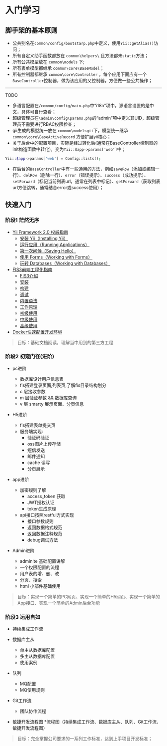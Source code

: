 # 入门学习

## 脚手架的基本原则
* 公共别名在`common/config/bootstarp.php`中定义，使用`Yii::getAlias()`访问；
* 所有自定义助手函数都放在 `common\helpers\` 且方法都未`static`方法；
* 所有公共模型放在 `common\models` 下;
* 所有表单模型都继承 `common\core\BaseModel`；
* 所有控制器都继承 `common\core\Controller` ，每个应用下面应有一个`BaseController`控制器，做为该应用的父控制器，方便做一些公共操作；

-------

TODO
* 多语言配置在`/common/config/main.php`中“i18n”项中，源语言设置的是中文，具体可自行查看；
* 超级管理员在`\admin\comfig\params.php`的“admin”项中定义其UID，超级管理员不需要进行RBAC权限检查；
* gii生成的模型统一放在 `common\modelsgii`下，模型统一继承 `common\core\BaseActiveRecord` 方便扩展yii核心；
* 关于后台中的配置项目，实际是经过转化后(通常在BaseController控制器的init构造函数中转化)，变为`Yii::$app->params['web']`中；
```php
Yii::$app->params['web'] = Config::lists();
```
* 在后台的`BaseController`中有一些通用的方法，例如`saveRow`（添加或编辑一行）、`delRow`（删除一行）、`error`（错误提示）、`success`（成功提示）、`setForward`（标记当前列表url，通常在列表中标记）、`getForward`（获取列表url方便跳转，通常结合error或success使用）；


## 快速入门

### 阶段1 茫然无序
* [Yii Framework 2.0 权威指南](http://www.yiichina.com/doc/guide/2.0)
    * [安装 Yii（Installing Yii）](https://github.com/PizzaLiu/PHP-FIGhttp://www.yiichina.com/doc/guide/2.0/start-installation)
    * [运行应用（Running Applications）](http://www.yiichina.com/doc/guide/2.0/start-workflow)
    * [第一次问候（Saying Hello）](http://www.yiichina.com/doc/guide/2.0/start-hello)
    * [使用 Forms（Working with Forms）](http://www.yiichina.com/doc/guide/2.0/start-forms)
    * [玩转 Databases（Working with Databases）](http://www.yiichina.com/doc/guide/2.0/start-databases)
* [FIS3前端工程化指南](http://fis.baidu.com/fis3/index.html)
    * [FIS3介绍](http://fis.baidu.com/fis3/docs/beginning/intro.html)
    * [安装](http://fis.baidu.com/fis3/docs/beginning/install.html)
    * [构建](http://fis.baidu.com/fis3/docs/beginning/release.html)
    * [调试](http://fis.baidu.com/fis3/docs/beginning/debug.html)
    * [内置语法](http://fis.baidu.com/fis3/docs/user-dev/extlang.html)
    * [工作原理](http://fis.baidu.com/fis3/docs/build.html)
    * [初级使用](http://fis.baidu.com/fis3/docs/lv1.html)
    * [中级使用](http://fis.baidu.com/fis3/docs/lv2.html)
    * [高级使用](http://fis.baidu.com/fis3/docs/lv3.html)
* [Docker快速配置开发环境](docker.md#开发环境部署)

> 目标：基础文档阅读，理解当中用到的第三方工程

### 阶段2 初窥门径(进阶)
* pc进阶
    * 数据库设计用户信息表
    * fis搭建登录页面,列表页,了解fis目录结构划分
    * c 层接收参数
    * m 层验证参数 && 数据库查询
    * v 层 smarty 展示页面、分页信息
    
* H5进阶
    * fis搭建表单提交页
    * 服务端实现:
        * 验证码验证
        * oss图片上传存储
        * 短信发送
        * 邮件通知
        * cache 读写
        * 分页展示
        
* app进阶
    * 加密规则了解
        * access_token 获取
        * JWT授权认证
        * token生成原理
    * api接口按照restful方式实现
        * 接口参数规则
        * 返回数据格式规范
        * 返回数据注释规范
        * debug调试方法
        
* Admin进阶
    * adminlte 基础配置讲解
    * 一个权限配置的流程
    * 用户表的增、删、改
    * 分页、搜索
    * html 小部件基础使用
    
> 目标：实现一个简单的PC网页、实现一个简单的H5网页、实现一个简单的App接口、实现一个简单的Admin后台功能

### 阶段3 运用自如
* 持续集成工作流

* 数据库主从
    * 单主从数据库配置
    * 多主从数据库配置
    * 使用案例
    
* 队列
    * MQ配置
    * MQ使用规则
 
* Git工作流
    * 团队协作流程
    
* 敏捷开发流程图
    *流程图（持续集成工作流、数据库主从、队列、Git工作流、敏捷开发流程图）

> 目标：完全掌握公司要求的一系列工作标准，达到上手项目开发标准；